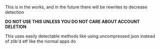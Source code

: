 This is in the works, and in the future there will be rewrites to decrease detection

**DO NOT USE THIS UNLESS YOU DO NOT CARE ABOUT ACCOUNT DELETION**

This uses easily detectable methods like using uncompressed json instead of zlib'd etf like the normal apps do

